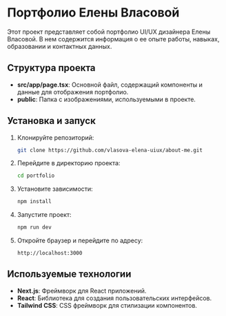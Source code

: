 # Портфолио Елены Власовой

Этот проект представляет собой портфолио UI/UX дизайнера Елены Власовой. В нем содержится информация о ее опыте работы, навыках, образовании и контактных данных.

## Структура проекта

- **src/app/page.tsx**: Основной файл, содержащий компоненты и данные для отображения портфолио.
- **public**: Папка с изображениями, используемыми в проекте.

## Установка и запуск

1. Клонируйте репозиторий:
    ```bash
    git clone https://github.com/vlasova-elena-uiux/about-me.git
    ```

2. Перейдите в директорию проекта:
    ```bash
    cd portfolio
    ```

3. Установите зависимости:
    ```bash
    npm install
    ```

4. Запустите проект:
    ```bash
    npm run dev
    ```

5. Откройте браузер и перейдите по адресу:
    ```
    http://localhost:3000
    ```

## Используемые технологии

- **Next.js**: Фреймворк для React приложений.
- **React**: Библиотека для создания пользовательских интерфейсов.
- **Tailwind CSS**: CSS фреймворк для стилизации компонентов.